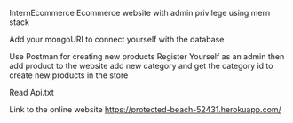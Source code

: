 InternEcommerce
Ecommerce website with admin privilege using mern stack

Add your mongoURI to connect yourself with the database

Use Postman for creating new products Register Yourself as an admin then add product to the website add new category and get the category id to create new products in the store

Read Api.txt

Link to the online website
https://protected-beach-52431.herokuapp.com/
